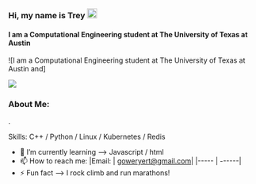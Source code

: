 ### Hi, my name is Trey  <img src="https://user-images.githubusercontent.com/70235944/235464816-97a74fe3-00e5-4e2d-a68d-b88911af71ac.gif" alt="Logo" width="20" >
#### I am a Computational Engineering student at The University of Texas at Austin
![I am a Computational Engineering student at The University of Texas at Austin and] 

<img src= "https://user-images.githubusercontent.com/70235944/235690878-3e10bde9-39d7-4e48-8249-acc4c0a5439e.png">

### About Me:
.

Skills: C++ / Python / Linux / Kubernetes / Redis

- 🌱 I’m currently learning --> Javascript / html 
- 📫 How to reach me: 
  |Email: | goweryert@gmail.com|
  |----- | ------|
- ⚡ Fun fact --> I rock climb and run marathons!

